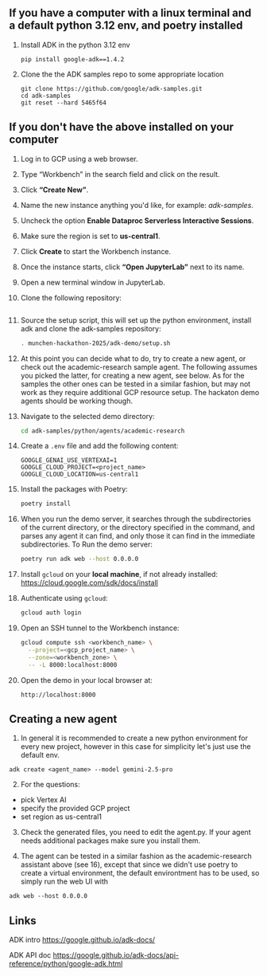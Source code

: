 ## If you have a computer with a linux terminal and a default python 3.12 env, and poetry installed

1. Install ADK in the python 3.12 env
    ```
    pip install google-adk==1.4.2
    ```
2. Clone the the ADK samples repo to some appropriate location
    ```
    git clone https://github.com/google/adk-samples.git
    cd adk-samples
    git reset --hard 5465f64
    ```

## If you don't have the above installed on your computer

1. Log in to GCP using a web browser.

2. Type “Workbench” in the search field and click on the result.

3. Click **“Create New”**.

4. Name the new instance anything you'd like, for example: *adk-samples*.

5. Uncheck the option **Enable Dataproc Serverless Interactive Sessions**.

6. Make sure the region is set to **us-central1**.

7. Click **Create** to start the Workbench instance.

8. Once the instance starts, click **“Open JupyterLab”** next to its name.

9. Open a new terminal window in JupyterLab.

10. Clone the following repository:
    ```
    ```

11. Source the setup script, this will set up the python environment, install adk and clone the adk-samples repository:
    ```bash
    . munchen-hackathon-2025/adk-demo/setup.sh
    ```

12. At this point you can decide what to do, try to create a new agent, or check out the academic-research sample agent. The following assumes you picked the latter, for creating a new agent, see below. As for the samples the other ones can be tested in a similar fashion, but may not work as they require additional GCP resource setup. The hackaton demo agents should be working though. 

13. Navigate to the selected demo directory:
    ```bash
    cd adk-samples/python/agents/academic-research
    ```

14. Create a `.env` file and add the following content:
    ```env
    GOOGLE_GENAI_USE_VERTEXAI=1
    GOOGLE_CLOUD_PROJECT=<project_name>
    GOOGLE_CLOUD_LOCATION=us-central1
    ```

15. Install the packages with Poetry:
    ```bash
    poetry install
    ```

16. When you run the demo server, it searches through the subdirectories of the current directory, or the directory specified in the command, and parses any agent it can find, and only those it can find in the immediate subdirectories.
To Run the demo server:
    ```bash
    poetry run adk web --host 0.0.0.0
    ```

17. Install `gcloud` on your **local machine**, if not already installed:  
    https://cloud.google.com/sdk/docs/install

18. Authenticate using `gcloud`:
    ```bash
    gcloud auth login
    ```

19. Open an SSH tunnel to the Workbench instance:
    ```bash
    gcloud compute ssh <workbench_name> \
      --project=<gcp_project_name> \
      --zone=<workbench_zone> \
      -- -L 8000:localhost:8000
    ```

20. Open the demo in your local browser at:
    ```
    http://localhost:8000
    ```

## Creating a new agent
1. In general it is recommended to create a new python environment for every new project, however in this case for simplicity let's just use the default env.
```
adk create <agent_name> --model gemini-2.5-pro
```
2. For the questions:
- pick Vertex AI
- specify the provided GCP project
- set region as us-central1

3. Check the generated files, you need to edit the agent.py. If your agent needs additional packages make sure you install them.

4. The agent can be tested in a similar fashion as the academic-research assistant above (see 16), except that since we didn't use poetry to create a virtual environment, the default environtment has to be used, so simply run the web UI with
```
adk web --host 0.0.0.0
```

## Links
ADK intro
https://google.github.io/adk-docs/

ADK API doc
https://google.github.io/adk-docs/api-reference/python/google-adk.html
